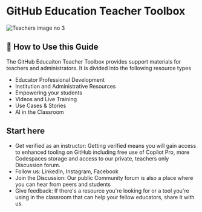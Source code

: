 # GitHub Education Teacher Toolbox

![Teachers image no 3](https://github.com/user-attachments/assets/c10c5d18-0639-41f4-87a8-e58714925474)


## 👀 How to Use this Guide
The GitHub Educaiton Teacher Toolbox provides support materials for teachers and administrators. It is divided into the following resource types

- Educator Professional Development
- Institution and Administrative Resources
- Empowering your students
- Videos and Live Training
- Use Cases & Stories
- AI in the Classroom

## Start here
- Get verified as an instructor: Getting verified means you will gain access to enhanced tooling on GitHub including free use of Copilot Pro, more Codespaces storage and access to our private, teachers only Discussion forum.
- Follow us: LinkedIn, Instagram, Facebook
- Join the Discussion: Our public Community forum is also a place where you can hear from peers and students
- Give feedback: If there's a resource you're looking for or a tool you're using in the classroom that can help your fellow educators, share it with us.
